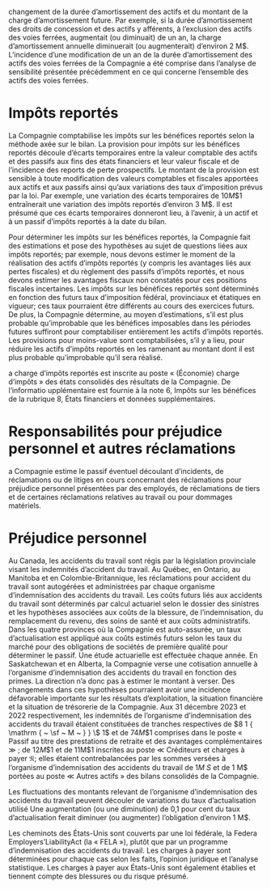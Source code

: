 changement de la durée d’amortissement des actifs et du montant de la charge d’amortissement future. Par exemple, si la durée d’amortissement des droits de concession et des actifs y afférents, à l’exclusion des actifs des voies ferrées, augmentait (ou diminuait) de un an, la charge d’amortissement annuelle diminuerait (ou augmenterait) d’environ 2 M\$. L’incidence d’une modification de un an de la durée d’amortissement des actifs des voies ferrées de la Compagnie a été comprise dans l’analyse de sensibilité présentée précédemment en ce qui concerne l’ensemble des actifs des voies ferrées.  

# Impôts reportés  

La Compagnie comptabilise les impôts sur les bénéfices reportés selon la méthode axée sur le bilan. La provision pour impôts sur les bénéfices reportés découle d’écarts temporaires entre la valeur comptable des actifs et des passifs aux fins des états financiers et leur valeur fiscale et de l’incidence des reports de perte prospectifs. Le montant de la provision est sensible à toute modification des valeurs comptables et fiscales apportées aux actifs et aux passifs ainsi qu’aux variations des taux d’imposition prévus par la loi. Par exemple, une variation des écarts temporaires de $1 0 M \$ 1$ entraînerait une variation des impôts reportés d’environ 3 M\$. Il est présumé que ces écarts temporaires donneront lieu, à l’avenir, à un actif et à un passif d’impôts reportés à la date du bilan.  

Pour déterminer les impôts sur les bénéfices reportés, la Compagnie fait des estimations et pose des hypothèses au sujet de questions liées aux impôts reportés; par exemple, nous devons estimer le moment de la réalisation des actifs d’impôts reportés (y compris les avantages liés aux pertes fiscales) et du règlement des passifs d’impôts reportés, et nous devons estimer les avantages fiscaux non constatés pour ces positions fiscales incertaines. Les impôts sur les bénéfices reportés sont déterminés en fonction des futurs taux d’imposition fédéral, provinciaux et étatiques en vigueur; ces taux pourraient être différents au cours des exercices futurs. De plus, la Compagnie détermine, au moyen d’estimations, s’il est plus probable qu’improbable que les bénéfices imposables dans les périodes futures suffiront pour comptabiliser entièrement les actifs d’impôts reportés. Les provisions pour moins-value sont comptabilisées, s’il y a lieu, pour réduire les actifs d’impôts reportés en les ramenant au montant dont il est plus probable qu’improbable qu’il sera réalisé.  

a charge d’impôts reportés est inscrite au poste « (Économie) charge d’impôts » des états consolidés des résultats de la Compagnie. De l’informatio upplémentaire est fournie à la note 6, Impôts sur les bénéfices de la rubrique 8, États financiers et données supplémentaires.  

# Responsabilités pour préjudice personnel et autres réclamations  

a Compagnie estime le passif éventuel découlant d’incidents, de réclamations ou de litiges en cours concernant des réclamations pour préjudice personnel présentées par des employés, de réclamations de tiers et de certaines réclamations relatives au travail ou pour dommages matériels.  

# Préjudice personnel  

Au Canada, les accidents du travail sont régis par la législation provinciale visant les indemnités d’accident du travail. Au Québec, en Ontario, au Manitoba et en Colombie-Britannique, les réclamations pour accident du travail sont autogérées et administrées par chaque organisme d’indemnisation des accidents du travail. Les coûts futurs liés aux accidents du travail sont déterminés par calcul actuariel selon le dossier des sinistres et les hypothèses associées aux coûts de la blessure, de l’indemnisation, du remplacement du revenu, des soins de santé et aux coûts administratifs. Dans les quatre provinces où la Compagnie est auto-assurée, un taux d’actualisation est appliqué aux coûts estimés futurs selon les taux du marché pour des obligations de sociétés de première qualité pour déterminer le passif. Une étude actuarielle est effectuée chaque année. En Saskatchewan et en Alberta, la Compagnie verse une cotisation annuelle à l’organisme d’indemnisation des accidents du travail en fonction des primes. La direction n’a donc pas à estimer le montant à verser. Des changements dans ces hypothèses pourraient avoir une incidence défavorable importante sur les résultats d’exploitation, la situation financière et la situation de trésorerie de la Compagnie. Aux 31 décembre 2023 et 2022 respectivement, les indemnités de l’organisme d’indemnisation des accidents du travail étaient constituées de tranches respectives de $8 1  { \mathrm { ~ \sf ~ M ~ } } \$ 1$ et de $7 4 M \$ 1$ comprises dans le poste « Passif au titre des prestations de retraite et des avantages complémentaires $\gg$ ; de $1 2 M \$ 1$ et de $1 1 \mathsf { M } \$ 1$ inscrites au poste $\ll$ Créditeurs et charges à payer $\mathfrak { N } ;$ elles étaient contrebalancées par les sommes versées à l’organisme d’indemnisation des accidents du travail de $1 M \ S$ et de 1 M\$ portées au poste $\ll$ Autres actifs » des bilans consolidés de la Compagnie.  

Les fluctuations des montants relevant de l’organisme d’indemnisation des accidents du travail peuvent découler de variations du taux d’actualisation utilisé Une augmentation (ou une diminution) de 0,1 pour cent du taux d’actualisation ferait diminuer (ou augmenter) l’obligation d’environ 1 M\$.  

Les cheminots des États-Unis sont couverts par une loi fédérale, la Federa Employers’LiabilityAct (la « FELA »), plutôt que par un programme d’indemnisation des accidents du travail. Les charges à payer sont déterminées pour chaque cas selon les faits, l’opinion juridique et l’analyse statistique. Les charges à payer aux États-Unis sont également établies et tiennent compte des blessures ou du risque présumé.  